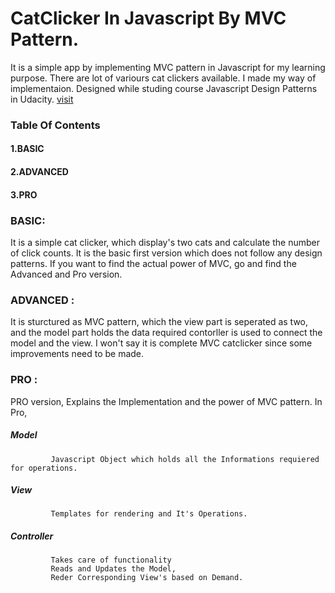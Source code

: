 
# CatClicker In Javascript By MVC Pattern.

It is a simple app by implementing MVC pattern in Javascript for my learning purpose.
There are lot of variours cat clickers available. I made my way of implementaion. 
Designed while studing course Javascript Design Patterns in Udacity. [visit](https://classroom.udacity.com/courses/ud989)

 ### Table Of Contents
 ####     1.BASIC
 ####     2.ADVANCED
 ####     3.PRO
 
 ### BASIC:

 It is a simple cat clicker, which display's two cats and calculate the number of click counts.
 It is the basic first version which does not follow any design patterns. 
 If you want to find the actual power of MVC, go and find the Advanced and Pro version. 
 
 ### ADVANCED :
 
 It is sturctured as MVC pattern, which the view part is seperated as two, and the model part holds the data required
 contorller is used to connect the model and the view.
 I won't say it is complete MVC catclicker since some improvements need to be made.
 
 ### PRO :
  
  PRO version, Explains the Implementation and the power of MVC pattern. 
  In Pro, 
 ##### Model 
             Javascript Object which holds all the Informations requiered for operations.    
 ##### View 
             Templates for rendering and It's Operations.          
 ##### Controller         
             Takes care of functionality
             Reads and Updates the Model,
             Reder Corresponding View's based on Demand. 
 
